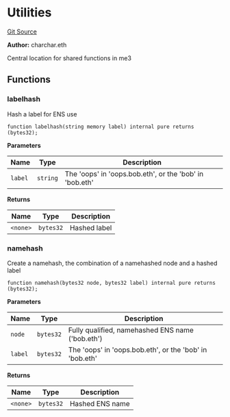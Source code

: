 # Utilities
[Git Source](https://github.com/me3-eth/protocol/blob/7b584c2e2f000cf0ce4649d2bd0bc874fd19925a/src/Utils.sol)

**Author:**
charchar.eth

Central location for shared functions in me3


## Functions
### labelhash

Hash a label for ENS use


```solidity
function labelhash(string memory label) internal pure returns (bytes32);
```
**Parameters**

|Name|Type|Description|
|----|----|-----------|
|`label`|`string`|The 'oops' in 'oops.bob.eth', or the 'bob' in 'bob.eth'|

**Returns**

|Name|Type|Description|
|----|----|-----------|
|`<none>`|`bytes32`|Hashed label|


### namehash

Create a namehash, the combination of a namehashed node and a hashed label


```solidity
function namehash(bytes32 node, bytes32 label) internal pure returns (bytes32);
```
**Parameters**

|Name|Type|Description|
|----|----|-----------|
|`node`|`bytes32`|Fully qualified, namehashed ENS name ('bob.eth')|
|`label`|`bytes32`|The 'oops' in 'oops.bob.eth', or the 'bob' in 'bob.eth'|

**Returns**

|Name|Type|Description|
|----|----|-----------|
|`<none>`|`bytes32`|Hashed ENS name|


